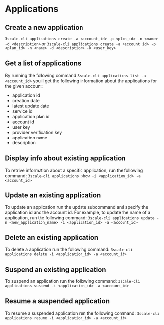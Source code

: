 # Applications

## Create a new application

`3scale-cli applications create -a <account_id> -p <plan_id> -n <name> -d <description>`
or
`3scale-cli applications create -a <account_id> -p <plan_id> -n <name> -d <description> -k <user_key>`


## Get a list of applications

By running the following command `3scale-cli applications list -a <account_id>` you'll get the following information about the applications for the given account:

- application id
- creation date
- latest update date
- service id
- application plan id
- account id
- user key
- provider verification key
- application name
- description

## Display info about existing application

To retrive information about a specific application, run the following command:
`3scale-cli applications show -i <application_id> -a <account_id>`

## Update an existing application

To update an application run the update subcommand and specify the application id and the account id. For example, to update the name of a application, run the following command:
`3scale-cli applications update -n <new_application_name> -i <application_id> -a <account_id>`

## Delete an existing application

To delete a application run the following command:
`3scale-cli applications delete -i <application_id> -a <account_id>`

## Suspend an existing application

To suspend an application run the following command:
`3scale-cli applications suspend -i <application_id> -a <account_id>`

## Resume a suspended application

To resume a suspended application run the following command:
`3scale-cli applications resume -i <application_id> -a <account_id>`

